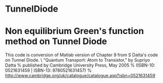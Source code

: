 # TunnelDiode
# Non equilibrium Green's function method on Tunnel Diode
This code is conversion of Matlab version of Chapter 9 from S Datta's code on Tunnel Diode. \\
"Quantum Transport: Atom to Transistor," by Supriyo Datta
%    published by Cambridge University Press, May 2005
%      (ISBN-10: 0521631459 | ISBN-13: 9780521631457)
%    http://www.cambridge.org/uk/catalogue/catalogue.asp?isbn=0521631459

